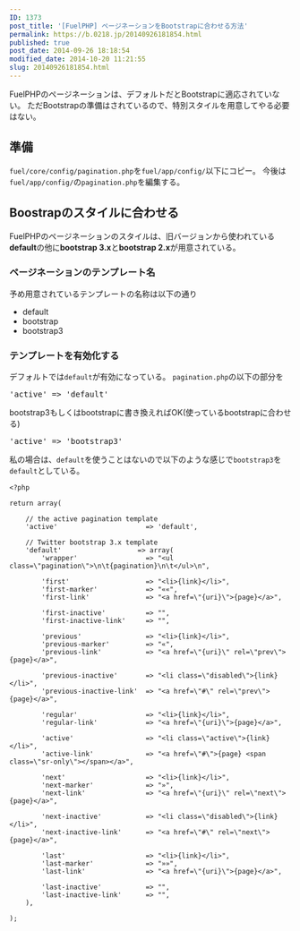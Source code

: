 ```yaml
---
ID: 1373
post_title: '[FuelPHP] ページネーションをBootstrapに合わせる方法'
permalink: https://b.0218.jp/20140926181854.html
published: true
post_date: 2014-09-26 18:18:54
modified_date: 2014-10-20 11:21:55
slug: 20140926181854.html
---
```

FuelPHPのページネーションは、デフォルトだとBootstrapに適応されていない。
ただBootstrapの準備はされているので、特別スタイルを用意してやる必要はない。
<!--more-->

<h2>準備</h2>

<code>fuel/core/config/pagination.php</code>を<code>fuel/app/config/</code>以下にコピー。
今後は<code>fuel/app/config/</code>の<code>pagination.php</code>を編集する。

<h2>Boostrapのスタイルに合わせる</h2>

FuelPHPのページネーションのスタイルは、旧バージョンから使われている<b>default</b>の他に<b>bootstrap 3.x</b>と<b>bootstrap 2.x</b>が用意されている。

<h3>ページネーションのテンプレート名</h3>

予め用意されているテンプレートの名称は以下の通り

<ul>
 <li>default
 <li>bootstrap
 <li>bootstrap3
</ul>

<h3>テンプレートを有効化する</h3>

デフォルトでは<code>default</code>が有効になっている。
<code>pagination.php</code>の以下の部分を

<pre>'active' => 'default'</pre>

bootstrap3もしくはbootstrapに書き換えればOK(使っているbootstrapに合わせる)

<pre>'active' => 'bootstrap3'</pre>

私の場合は、<code>default</code>を使うことはないので以下のような感じで<code>bootstrap3</code>を<code>default</code>としている。

<pre><code>&lt;?php

return array(

    // the active pagination template
    'active'                      =&gt; 'default',

    // Twitter bootstrap 3.x template
    'default'                   =&gt; array(
        'wrapper'                 =&gt; "&lt;ul class=\"pagination\"&gt;\n\t{pagination}\n\t&lt;/ul&gt;\n",

        'first'                   =&gt; "&lt;li&gt;{link}&lt;/li&gt;",
        'first-marker'            =&gt; "««",
        'first-link'              =&gt; "&lt;a href=\"{uri}\"&gt;{page}&lt;/a&gt;",

        'first-inactive'          =&gt; "",
        'first-inactive-link'     =&gt; "",

        'previous'                =&gt; "&lt;li&gt;{link}&lt;/li&gt;",
        'previous-marker'         =&gt; "«",
        'previous-link'           =&gt; "&lt;a href=\"{uri}\" rel=\"prev\"&gt;{page}&lt;/a&gt;",

        'previous-inactive'       =&gt; "&lt;li class=\"disabled\"&gt;{link}&lt;/li&gt;",
        'previous-inactive-link'  =&gt; "&lt;a href=\"#\" rel=\"prev\"&gt;{page}&lt;/a&gt;",

        'regular'                 =&gt; "&lt;li&gt;{link}&lt;/li&gt;",
        'regular-link'            =&gt; "&lt;a href=\"{uri}\"&gt;{page}&lt;/a&gt;",

        'active'                  =&gt; "&lt;li class=\"active\"&gt;{link}&lt;/li&gt;",
        'active-link'             =&gt; "&lt;a href=\"#\"&gt;{page} &lt;span class=\"sr-only\"&gt;&lt;/span&gt;&lt;/a&gt;",

        'next'                    =&gt; "&lt;li&gt;{link}&lt;/li&gt;",
        'next-marker'             =&gt; "»",
        'next-link'               =&gt; "&lt;a href=\"{uri}\" rel=\"next\"&gt;{page}&lt;/a&gt;",

        'next-inactive'           =&gt; "&lt;li class=\"disabled\"&gt;{link}&lt;/li&gt;",
        'next-inactive-link'      =&gt; "&lt;a href=\"#\" rel=\"next\"&gt;{page}&lt;/a&gt;",

        'last'                    =&gt; "&lt;li&gt;{link}&lt;/li&gt;",
        'last-marker'             =&gt; "»»",
        'last-link'               =&gt; "&lt;a href=\"{uri}\"&gt;{page}&lt;/a&gt;",

        'last-inactive'           =&gt; "",
        'last-inactive-link'      =&gt; "",
    ),

);
</code></pre>